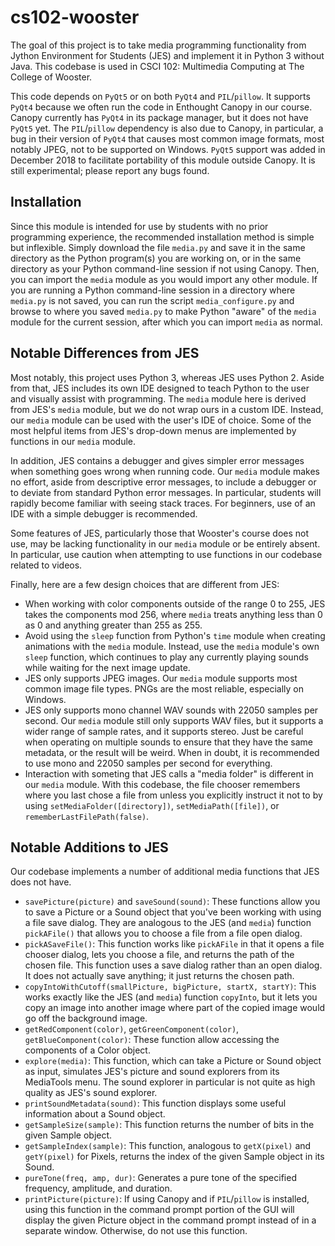 # cs102-wooster
The goal of this project is to take media programming functionality from Jython Environment for Students (JES) and implement it in Python 3 without Java. This codebase is used in CSCI 102: Multimedia Computing at The College of Wooster.

This code depends on `PyQt5` or on both `PyQt4` and `PIL`/`pillow`.  It supports `PyQt4` because we often run the code in Enthought Canopy in our course.  Canopy currently has `PyQt4` in its package manager, but it does not have `PyQt5` yet. The `PIL`/`pillow` dependency is also due to Canopy, in particular, a bug in their version of `PyQt4` that causes most common image formats, most notably JPEG, not to be supported on Windows. `PyQt5` support was added in December 2018 to facilitate portability of this module outside Canopy. It is still experimental; please report any bugs found.

## Installation
Since this module is intended for use by students with no prior programming experience, the recommended installation method is simple but inflexible. Simply download the file `media.py` and save it in the same directory as the Python program(s) you are working on, or in the same directory as your Python command-line session if not using Canopy. Then, you can import the `media` module as you would import any other module. If you are running a Python command-line session in a directory where `media.py` is not saved, you can run the script `media_configure.py` and browse to where you saved `media.py` to make Python "aware" of the `media` module for the current session, after which you can import `media` as normal.

## Notable Differences from JES
Most notably, this project uses Python 3, whereas JES uses Python 2. Aside from that, JES includes its own IDE designed to teach Python to the user and visually assist with programming. The `media` module here is derived from JES's `media` module, but we do not wrap ours in a custom IDE. Instead, our `media` module can be used with the user's IDE of choice. Some of the most helpful items from JES's drop-down menus are implemented by functions in our `media` module.

In addition, JES contains a debugger and gives simpler error messages when something goes wrong when running code. Our `media` module makes no effort, aside from descriptive error messages, to include a debugger or to deviate from standard Python error messages. In particular, students will rapidly become familiar with seeing stack traces. For beginners, use of an IDE with a simple debugger is recommended.

Some features of JES, particularly those that Wooster's course does not use, may be lacking functionality in our `media` module or be entirely absent. In particular, use caution when attempting to use functions in our codebase related to videos.

Finally, here are a few design choices that are different from JES:

- When working with color components outside of the range 0 to 255, JES takes the components mod 256, where `media` treats anything less than 0 as 0 and anything greater than 255 as 255.
- Avoid using the `sleep` function from Python's `time` module when creating animations with the `media` module. Instead, use the `media` module's own `sleep` function, which continues to play any currently playing sounds while waiting for the next image update.
- JES only supports JPEG images. Our `media` module supports most common image file types. PNGs are the most reliable, especially on Windows.
- JES only supports mono channel WAV sounds with 22050 samples per second. Our `media` module still only supports WAV files, but it supports a wider range of sample rates, and it supports stereo. Just be careful when operating on multiple sounds to ensure that they have the same metadata, or the result will be weird. When in doubt, it is recommended to use mono and 22050 samples per second for everything.
- Interaction with someting that JES calls a "media folder" is different in our `media` module. With this codebase, the file chooser remembers where you last chose a file from unless you explicitly instruct it not to by using `setMediaFolder([directory])`, `setMediaPath([file])`, or `rememberLastFilePath(false)`.

## Notable Additions to JES
Our codebase implements a number of additional media functions that JES does not have.

- `savePicture(picture)` and `saveSound(sound)`: These functions allow you to save a Picture or a Sound object that you've been working with using a file save dialog. They are analogous to the JES (and `media`) function `pickAFile()` that allows you to choose a file from a file open dialog.
- `pickASaveFile()`: This function works like `pickAFile` in that it opens a file chooser dialog, lets you choose a file, and returns the path of the chosen file. This function uses a save dialog rather than an open dialog. It does not actually save anything; it just returns the chosen path.
- `copyIntoWithCutoff(smallPicture, bigPicture, startX, startY)`: This works exactly like the JES (and `media`) function `copyInto`, but it lets you copy an image into another image where part of the copied image would go off the background image.
- `getRedComponent(color)`, `getGreenComponent(color)`, `getBlueComponent(color)`: These function allow accessing the components of a Color object.
- `explore(media)`: This function, which can take a Picture or Sound object as input, simulates JES's picture and sound explorers from its MediaTools menu. The sound explorer in particular is not quite as high quality as JES's sound explorer.
- `printSoundMetadata(sound)`: This function displays some useful information about a Sound object.
- `getSampleSize(sample)`: This function returns the number of bits in the given Sample object.
- `getSampleIndex(sample)`: This function, analogous to `getX(pixel)` and `getY(pixel)` for Pixels, returns the index of the given Sample object in its Sound.
- `pureTone(freq, amp, dur)`: Generates a pure tone of the specified frequency, amplitude, and duration.
- `printPicture(picture)`: If using Canopy and if `PIL`/`pillow` is installed, using this function in the command prompt portion of the GUI will display the given Picture object in the command prompt instead of in a separate window. Otherwise, do not use this function.
